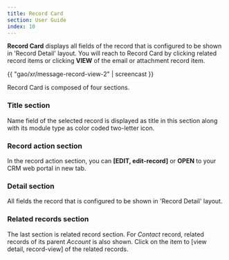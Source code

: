 ```yaml
---
title: Record Card
section: User Guide
index: 10
---
```


**Record Card** displays all fields of the record that is configured to be shown in 'Record Detail' layout. You will reach to Record Card by clicking related record items or clicking **VIEW** of the email or attachment record item. 

{{ "gao/xr/message-record-view-2" | screencast }}

Record Card is composed of four sections.

### Title section

Name field of the selected record is displayed as title in this section along with its module type as color coded two-letter icon.

### Record action section

In the record action section, you can **[EDIT, edit-record]** or **OPEN** to your CRM web portal in new tab.

### Detail section

All fields the record that is configured to be shown in 'Record Detail' layout.

### Related records section

The last section is related record section. For *Contact* record, related records of its parent *Account* is also shown. Click on the item to [view detail, record-view] of the related records.




